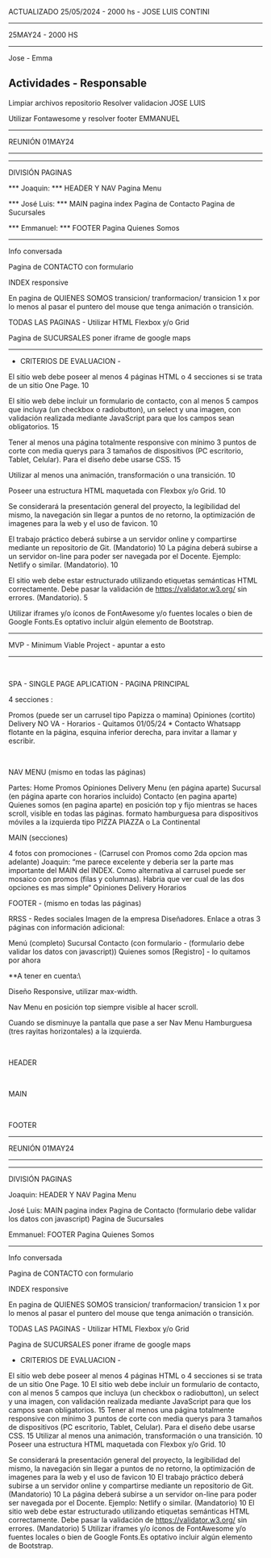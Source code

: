 ACTUALIZADO 25/05/2024 - 2000 hs - 
JOSE LUIS CONTINI

* * * * * * * 
25MAY24 - 2000 HS 
* * * * * * * 
Jose - Emma 

Actividades - Responsable
-------------------------

Limpiar archivos repositorio
Resolver validacion
JOSE LUIS

Utilizar Fontawesome y resolver footer
EMMANUEL



* * * * * * * 
REUNIÓN 01MAY24
* * * * * * *

* * * * * * * * * * * * * *
DIVISIÓN PAGINAS

*** Joaquin: ***
HEADER Y NAV
Pagina Menu

*** José Luis: ***
MAIN pagina index
Pagina de Contacto
Pagina de Sucursales

*** Emmanuel: ***
FOOTER
Pagina Quienes Somos


* * * * * * * * * * * * * *
Info conversada

Pagina de CONTACTO con formulario

INDEX
responsive

En pagina de QUIENES SOMOS
transicion/ tranformacion/ transicion 
1 x por lo menos
al pasar el puntero del mouse que tenga animación o transición.

TODAS LAS PAGINAS - 
Utilizar HTML Flexbox y/o Grid

Pagina de SUCURSALES
poner iframe de google maps


* * * * * * * * * * * * * *
- CRITERIOS DE EVALUACION - 

El sitio web debe poseer al menos 4 páginas HTML o 4 secciones
si se trata de un sitio One Page. 10

El sitio web debe incluir un formulario de contacto, con al menos 5
campos que incluya (un checkbox o radiobutton), un select y una
imagen, con validación realizada mediante JavaScript para que los
campos sean obligatorios. 15

Tener al menos una página totalmente responsive con mínimo 3
puntos de corte con media querys para 3 tamaños de dispositivos
(PC escritorio, Tablet, Celular). Para el diseño debe usarse CSS. 15

Utilizar al menos una animación, transformación o una transición. 10

Poseer una estructura HTML maquetada con Flexbox y/o Grid. 10

Se considerará la presentación general del proyecto, la
legibilidad del mismo, la navegación sin llegar a puntos de no
retorno, la optimización de imagenes para la web y el uso de
favicon. 10

El trabajo práctico deberá subirse a un servidor online y
compartirse mediante un repositorio de Git. (Mandatorio) 10
La página deberá subirse a un servidor on-line para poder
ser navegada por el Docente. Ejemplo: Netlify o similar.
(Mandatorio). 10

El sitio web debe estar estructurado utilizando etiquetas
semánticas HTML correctamente. Debe pasar la validación
de https://validator.w3.org/ sin errores. (Mandatorio). 5

Utilizar iframes y/o íconos de FontAwesome y/o fuentes
locales o bien de Google Fonts.Es optativo incluir algún
elemento de Bootstrap.









- - - - - - - - - - - - 
MVP - Minimum Viable Project - apuntar a esto
- - - - - - - - - - - - 
‌

SPA - SINGLE PAGE APLICATION - PAGINA PRINCIPAL

4 secciones :

Promos
(puede ser un carrusel tipo Papizza o mamina)
Opiniones (cortito)
Delivery
NO VA - Horarios - Quitamos 01/05/24
    * Contacto Whatsapp flotante en la página, esquina inferior derecha, para invitar a llamar y escribir.

‌

NAV MENU (mismo en todas las páginas)

Partes:
Home
Promos
Opiniones
Delivery
Menu (en página aparte)
Sucursal (en página aparte con horarios incluido)
Contacto (en pagina aparte)
Quienes somos‌ (en pagina aparte)
en posición top y fijo mientras se haces scroll, visible en todas las páginas.
formato hamburguesa para dispositivos móviles a la izquierda
tipo PIZZA PIAZZA o La Continental
‌

MAIN (secciones)

4 fotos con promociones - (Carrusel con Promos como 2da opcion mas adelante)
Joaquin: “me parece excelente y deberia ser la parte mas importante del MAIN del INDEX. Como alternativa al carrusel puede ser mosaico con promos (filas y columnas). Habria que ver cual de las dos opciones es mas simple“
Opiniones
Delivery
Horarios


FOOTER - (mismo en todas las páginas)

RRSS - Redes sociales
Imagen de la empresa
Diseñadores.
Enlace a otras 3 páginas con información adicional:

Menú (completo)
Sucursal
Contacto (con formulario - (formulario debe validar los datos con javascript))
Quienes somos
[Registro] - lo quitamos por ahora
‌

**A tener en cuenta:\\

Diseño Responsive, utilizar max-width.

Nav Menu en posición top siempre visible al hacer scroll.

Cuando se disminuye la pantalla que pase a ser Nav Menu Hamburguesa (tres rayitas horizontales) a la izquierda.

‌

HEADER

‌

MAIN

‌

FOOTER




* * * * * * * 
REUNIÓN 01MAY24
* * * * * * *

* * * * * * * * * * * * * *
DIVISIÓN PAGINAS

Joaquin:
HEADER Y NAV
Pagina Menu

José Luis:
MAIN pagina index
Pagina de Contacto (formulario debe validar los datos con javascript)
Pagina de Sucursales

Emmanuel:
FOOTER
Pagina Quienes Somos


* * * * * * * * * * * * * *

Info conversada

Pagina de CONTACTO con formulario

INDEX
responsive

En pagina de QUIENES SOMOS
transicion/ tranformacion/ transicion 
1 x por lo menos
al pasar el puntero del mouse que tenga animación o transición.

TODAS LAS PAGINAS - 
Utilizar HTML Flexbox y/o Grid

Pagina de SUCURSALES
poner iframe de google maps


- CRITERIOS DE EVALUACION - 

El sitio web debe poseer al menos 4 páginas HTML o 4 secciones
si se trata de un sitio One Page. 10
El sitio web debe incluir un formulario de contacto, con al menos 5
campos que incluya (un checkbox o radiobutton), un select y una
imagen, con validación realizada mediante JavaScript para que los
campos sean obligatorios.
15
Tener al menos una página totalmente responsive con mínimo 3
puntos de corte con media querys para 3 tamaños de dispositivos
(PC escritorio, Tablet, Celular). Para el diseño debe usarse CSS.
15
Utilizar al menos una animación, transformación o una transición. 10
Poseer una estructura HTML maquetada con Flexbox y/o Grid. 10

Se considerará la presentación general del proyecto, la
legibilidad del mismo, la navegación sin llegar a puntos de no
retorno, la optimización de imagenes para la web y el uso de
favicon
10
El trabajo práctico deberá subirse a un servidor online y
compartirse mediante un repositorio de Git. (Mandatorio) 10
La página deberá subirse a un servidor on-line para poder
ser navegada por el Docente. Ejemplo: Netlify o similar.
(Mandatorio)
10
El sitio web debe estar estructurado utilizando etiquetas
semánticas HTML correctamente. Debe pasar la validación
de https://validator.w3.org/ sin errores. (Mandatorio)
5
Utilizar iframes y/o íconos de FontAwesome y/o fuentes
locales o bien de Google Fonts.Es optativo incluir algún
elemento de Bootstrap.

